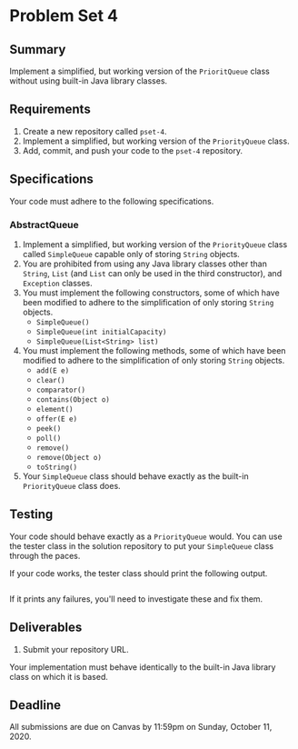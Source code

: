 # Problem Set 4

## **Summary**

Implement a simplified, but working version of the `PrioritQueue` class without using built-in Java library classes.

## Requirements

1. Create a new repository called `pset-4`.
2. Implement a simplified, but working version of the `PriorityQueue` class.
3. Add, commit, and push your code to the `pset-4` repository.

## Specifications

Your code must adhere to the following specifications.

### AbstractQueue

1. Implement a simplified, but working version of the `PriorityQueue` class called `SimpleQueue` capable only of storing `String` objects.
2. You are prohibited from using any Java library classes other than `String`, `List` \(and `List` can only be used in the third constructor\), and `Exception` classes.
3. You must implement the following constructors, some of which have been modified to adhere to the simplification of only storing `String` objects.
   * `SimpleQueue()`
   * `SimpleQueue(int initialCapacity)`
   * `SimpleQueue(List<String> list)`
4. You must implement the following methods, some of which have been modified to adhere to the simplification of only storing `String` objects.
   * `add(E e)`
   * `clear()`
   * `comparator()`
   * `contains(Object o)`
   * `element()`
   * `offer(E e)`
   * `peek()`
   * `poll()`
   * `remove()`
   * `remove(Object o)`
   * `toString()`
5. Your `SimpleQueue` class should behave exactly as the built-in `PriorityQueue` class does.

## Testing

Your code should behave exactly as a `PriorityQueue` would. You can use the tester class in the solution repository to put your `SimpleQueue` class through the paces.

If your code works, the tester class should print the following output.

```text

```

If it prints any failures, you'll need to investigate these and fix them.

## Deliverables

1. Submit your repository URL.

Your implementation must behave identically to the built-in Java library class on which it is based.

## Deadline

All submissions are due on Canvas by 11:59pm on Sunday, October 11, 2020.

